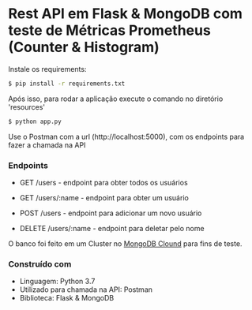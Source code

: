 # Rest API em Flask & MongoDB com teste de Métricas Prometheus (Counter & Histogram)

Instale os requirements:
```sh
$ pip install -r requirements.txt
```
Após isso, para rodar a aplicação execute o comando no diretório 'resources'
```sh
$ python app.py 
```
Use o Postman com a url (http://localhost:5000), com os endpoints para fazer a chamada na API

### Endpoints
- GET /users - endpoint para obter todos os usuários

- GET /users/:name - endpoint para obter um usuário

- POST /users -  endpoint para adicionar um novo usuário

- DELETE /users/:name - endpoint para deletar pelo nome

O banco foi feito em um Cluster no [MongoDB Clound](https://www.mongodb.com/cloud) para fins de teste. 

### Construído com

 - Linguagem: Python 3.7
 - Utilizado para chamada na API: Postman
 - Biblioteca: Flask & MongoDB
